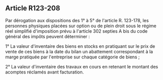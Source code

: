 Article R123-208
----
Par dérogation aux dispositions des 1° à 5° de l'article R. 123-178, les
personnes physiques placées sur option ou de plein droit sous le régime réel
simplifié d'imposition prévu à l'article 302 septies A bis du code général des
impôts peuvent déterminer :

1° La valeur d'inventaire des biens en stocks en pratiquant sur le prix de vente
de ces biens à la date du bilan un abattement correspondant à la marge pratiquée
par l'entreprise sur chaque catégorie de biens ;

2° La valeur d'inventaire des travaux en cours en retenant le montant des
acomptes réclamés avant facturation.
